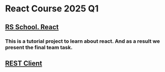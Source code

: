 # React Course 2025 Q1

## [RS School. React](https://wearecommunity.io/events/rs-react-2025q1)

### This is a tutorial project to learn about react. And as a result we present the final team task.

## [REST Client](https://YuliaEnik.github.io/rest-client-app)
